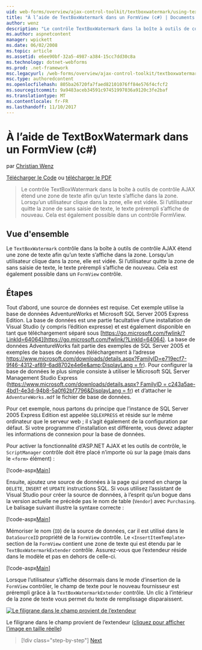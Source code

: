 ```yaml
---
uid: web-forms/overview/ajax-control-toolkit/textboxwatermark/using-textboxwatermark-in-a-formview-cs
title: "À l’aide de TextBoxWatermark dans un FormView (c#) | Documents Microsoft"
author: wenz
description: "Le contrôle TextBoxWatermark dans la boîte à outils de contrôle AJAX étend une zone de texte afin qu’un texte s’affiche dans la zone. Lorsqu’un utilisateur clique dans la zone, il vous..."
ms.author: aspnetcontent
manager: wpickett
ms.date: 06/02/2008
ms.topic: article
ms.assetid: e6ee90bf-32a5-4987-a384-15cc7dd30c8a
ms.technology: dotnet-webforms
ms.prod: .net-framework
msc.legacyurl: /web-forms/overview/ajax-control-toolkit/textboxwatermark/using-textboxwatermark-in-a-formview-cs
msc.type: authoredcontent
ms.openlocfilehash: 805ba26720fa7faed82101076ff84e576f4cfcf2
ms.sourcegitcommit: 9a9483aceb34591c97451997036a9120c3fe2baf
ms.translationtype: MT
ms.contentlocale: fr-FR
ms.lasthandoff: 11/10/2017
---
```

<a name="using-textboxwatermark-in-a-formview-c"></a>À l’aide de TextBoxWatermark dans un FormView (c#)
====================
par [Christian Wenz](https://github.com/wenz)

[Télécharger le Code](http://download.microsoft.com/download/9/3/f/93f8daea-bebd-4821-833b-95205389c7d0/TextBoxWatermark1.cs.zip) ou [télécharger le PDF](http://download.microsoft.com/download/b/6/a/b6ae89ee-df69-4c87-9bfb-ad1eb2b23373/textboxwatermark1CS.pdf)

> Le contrôle TextBoxWatermark dans la boîte à outils de contrôle AJAX étend une zone de texte afin qu’un texte s’affiche dans la zone. Lorsqu’un utilisateur clique dans la zone, elle est vidée. Si l’utilisateur quitte la zone de sans saisie de texte, le texte prérempli s’affiche de nouveau. Cela est également possible dans un contrôle FormView.


## <a name="overview"></a>Vue d'ensemble

Le `TextBoxWatermark` contrôle dans la boîte à outils de contrôle AJAX étend une zone de texte afin qu’un texte s’affiche dans la zone. Lorsqu’un utilisateur clique dans la zone, elle est vidée. Si l’utilisateur quitte la zone de sans saisie de texte, le texte prérempli s’affiche de nouveau. Cela est également possible dans un `FormView` contrôle.

## <a name="steps"></a>Étapes

Tout d’abord, une source de données est requise. Cet exemple utilise la base de données AdventureWorks et Microsoft SQL Server 2005 Express Edition. La base de données est une partie facultative d’une installation de Visual Studio (y compris l’édition expresse) et est également disponible en tant que téléchargement séparé sous [https://go.microsoft.com/fwlink/?LinkId=64064](https://go.microsoft.com/fwlink/?LinkId=64064). La base de données AdventureWorks fait partie des exemples de SQL Server 2005 et exemples de bases de données (téléchargement à l’adresse [https://www.microsoft.com/downloads/details.aspx?FamilyID=e719ecf7-9f46-4312-af89-6ad8702e4e6e&amp;DisplayLang = fr](https://www.microsoft.com/downloads/details.aspx?FamilyID=e719ecf7-9f46-4312-af89-6ad8702e4e6e&amp;DisplayLang=en)). Pour configurer la base de données le plus simple consiste à utiliser le Microsoft SQL Server Management Studio Express ([https://www.microsoft.com/downloads/details.aspx? FamilyID = c243a5ae-4bd1-4e3d-94b8-5a0f62bf7796&amp;DisplayLang = fr](https://www.microsoft.com/downloads/details.aspx?FamilyID=c243a5ae-4bd1-4e3d-94b8-5a0f62bf7796&amp;DisplayLang=en)) et d’attacher le `AdventureWorks.mdf` le fichier de base de données.

Pour cet exemple, nous partons du principe que l’instance de SQL Server 2005 Express Edition est appelée `SQLEXPRESS` et réside sur le même ordinateur que le serveur web ; il s’agit également de la configuration par défaut. Si votre programme d’installation est différente, vous devez adapter les informations de connexion pour la base de données.

Pour activer la fonctionnalité d’ASP.NET AJAX et les outils de contrôle, le `ScriptManager` contrôle doit être placé n’importe où sur la page (mais dans le `<form>` élément) :

[!code-aspx[Main](using-textboxwatermark-in-a-formview-cs/samples/sample1.aspx)]

Ensuite, ajoutez une source de données à la page qui prend en charge la `DELETE`, `INSERT` et `UPDATE` instructions SQL. Si vous utilisez l’assistant de Visual Studio pour créer la source de données, à l’esprit qu’un bogue dans la version actuelle ne précède pas le nom de table (`Vendor`) avec `Purchasing`. Le balisage suivant illustre la syntaxe correcte :

[!code-aspx[Main](using-textboxwatermark-in-a-formview-cs/samples/sample2.aspx)]

Mémoriser le nom (`ID`) de la source de données, car il est utilisé dans le `DataSourceID` propriété de la `FormView` contrôle. Le `<InsertItemTemplate>` section de la `FormView` contient une zone de texte qui est étendu par le `TextBoxWatermarkExtender` contrôle. Assurez-vous que l’extendeur réside dans le modèle et pas en dehors de celle-ci.

[!code-aspx[Main](using-textboxwatermark-in-a-formview-cs/samples/sample3.aspx)]

Lorsque l’utilisateur s’affiche désormais dans le mode d’insertion de la `FormView` contrôler, le champ de texte pour le nouveau fournisseur est prérempli grâce à la `TextBoxWatermarkExtender` contrôle. Un clic à l’intérieur de la zone de texte vous permet du texte de remplissage disparaissent.


[![Le filigrane dans le champ provient de l’extendeur](using-textboxwatermark-in-a-formview-cs/_static/image2.png)](using-textboxwatermark-in-a-formview-cs/_static/image1.png)

Le filigrane dans le champ provient de l’extendeur ([cliquez pour afficher l’image en taille réelle](using-textboxwatermark-in-a-formview-cs/_static/image3.png))

>[!div class="step-by-step"]
[Next](using-textboxwatermark-with-validation-controls-cs.md)
